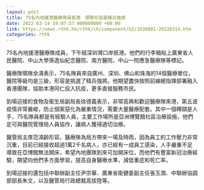 ```yaml
---
layout: post
title: 75名內地援港醫療隊員抵港　領隊形容是精兵強將
date: 2022-03-14 19:07:57.000000000 +08:00
link: https://news.rthk.hk/rthk/ch/component/k2/1638881-20220314.htm
categories: rthk
---
```


75名內地援港醫療隊成員，下午經深圳灣口岸抵港。他們的行李箱貼上廣東省人民醫院、中山大學孫逸仙紀念醫院、南方醫院、中山一院應急醫療隊等標記。

醫療隊領隊余濤表示，75名隊員來自廣州、深圳、佛山和珠海的14個醫療單位，醫院等級均是三級，形容是挑選了精兵強將。他期望盡快按照前線總指揮部署融入香港團隊，協助本港同仁投入抗疫，更多直接服務市民。

到場迎接的食物及衞生局副局長徐德義表示，非常高興和歡迎醫療隊來港，第五波疫情非常嚴峻，防止個案惡化為嚴重情況，需要大量醫療配套。其中一個樽頸是人手，75名隊員都是有經驗人員，主要工作場所是亞洲博覽館社區治療設施，他們定可與醫院管理局人員協作，讓病人獲得適切治療。

醫管局主席范鴻齡形容，醫療隊為局方帶來一場及時雨，因為員工的工作壓力非常沉重，目前已經接收超過1萬2千名病人，亦已經有一成員工感染，人手嚴重不足導致在亞博館無法開床，希望內地團隊到來可加開床位，而他們有豐富新冠治療經驗，期望向他們多方面學習，提高自身醫療水準，減低重症和死亡率。

到場迎接的還包括中聯辦副主任尹宗華、廣東省衛健委副主任張玉潤、中聯辦協調部部長朱文，以及醫管局行政總裁高拔陞等。

